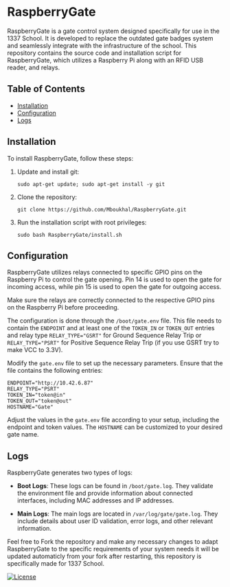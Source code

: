 # RaspberryGate

RaspberryGate is a gate control system designed specifically for use in the 1337 School. It is developed to replace the outdated gate badges system and seamlessly integrate with the infrastructure of the school. This repository contains the source code and installation script for RaspberryGate, which utilizes a Raspberry Pi along with an RFID USB reader, and relays.

## Table of Contents

- [Installation](#installation)
- [Configuration](#configuration)
- [Logs](#logs)

## Installation

To install RaspberryGate, follow these steps:

1. Update and install git:
   ```
   sudo apt-get update; sudo apt-get install -y git
   ```

2. Clone the repository:
   ```
   git clone https://github.com/Mboukhal/RaspberryGate.git
   ```

3. Run the installation script with root privileges:
   ```
   sudo bash RaspberryGate/install.sh
   ```

## Configuration

RaspberryGate utilizes relays connected to specific GPIO pins on the Raspberry Pi to control the gate opening. Pin 14 is used to open the gate for incoming access, while pin 15 is used to open the gate for outgoing access.

Make sure the relays are correctly connected to the respective GPIO pins on the Raspberry Pi before proceeding.

The configuration is done through the `/boot/gate.env` file. This file needs to contain the `ENDPOINT` and at least one of the `TOKEN_IN` or `TOKEN_OUT` entries and relay type `RELAY_TYPE="GSRT"` for Ground Sequence Relay Trip or `RELAY_TYPE="PSRT"` for Positive Sequence Relay Trip (if you use GSRT try to make VCC to 3.3V).

Modify the `gate.env` file to set up the necessary parameters. Ensure that the file contains the following entries:

```shell
ENDPOINT="http://10.42.6.87"
RELAY_TYPE="PSRT"
TOKEN_IN="token@in"
TOKEN_OUT="token@out"
HOSTNAME="Gate"
```

Adjust the values in the `gate.env` file according to your setup, including the endpoint and token values. The `HOSTNAME` can be customized to your desired gate name.

## Logs

RaspberryGate generates two types of logs:

- **Boot Logs**: These logs can be found in `/boot/gate.log`. They validate the environment file and provide information about connected interfaces, including MAC addresses and IP addresses.

- **Main Logs**: The main logs are located in `/var/log/gate/gate.log`. They include details about user ID validation, error logs, and other relevant information.

Feel free to Fork the repository and make any necessary changes to adapt RaspberryGate to the specific requirements of your system needs it will be updated automaticly from your fork after restarting, this repository is specifically made for 1337 School.

[![License](https://img.shields.io/badge/license-MIT-blue.svg)](LICENSE)
